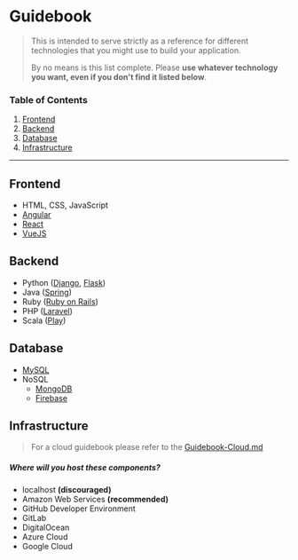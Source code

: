 # Guidebook

> This is intended to serve strictly as a reference for different technologies that you might use to build your application. 
>
> By no means is this list complete. Please **use whatever technology you want, even if you don't find it listed below**.

### Table of Contents  
1. [Frontend](#frontend)
2. [Backend](#backend)
3. [Database](#database)  
4. [Infrastructure](#infrastructure)

---  

## Frontend
- HTML, CSS, JavaScript
- [Angular](https://angular.io/start)
- [React](https://reactjs.org/docs/create-a-new-react-app.html)
- [VueJS](https://cli.vuejs.org/guide/creating-a-project.html)

## Backend
- Python ([Django](https://docs.djangoproject.com/en/3.0/intro/tutorial01/), [Flask](https://docs.djangoproject.com/en/3.0/intro/tutorial01/))
- Java ([Spring](https://start.spring.io/))
- Ruby ([Ruby on Rails](https://guides.rubyonrails.org/getting_started.html))
- PHP ([Laravel](https://laravel.com/docs/4.2/quick))
- Scala ([Play](https://www.playframework.com/getting-started))


## Database
- [MySQL](https://dev.mysql.com/doc/mysql-getting-started/en/)
- NoSQL
    - [MongoDB](https://mongodb.github.io/node-mongodb-native/3.4/quick-start/quick-start/)
    - [Firebase](https://firebase.google.com/docs/web/setup)

## Infrastructure

> For a cloud guidebook please refer to the [Guidebook-Cloud.md](Guidebook-Cloud.md)

##### Where will you host these components?
- localhost **(discouraged)**
- Amazon Web Services **(recommended)**
- GitHub Developer Environment
- GitLab
- DigitalOcean
- Azure Cloud
- Google Cloud
